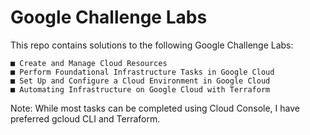 # Google Challenge Labs

This repo contains solutions to the following Google Challenge Labs:

	■ Create and Manage Cloud Resources
	■ Perform Foundational Infrastructure Tasks in Google Cloud
	■ Set Up and Configure a Cloud Environment in Google Cloud
	■ Automating Infrastructure on Google Cloud with Terraform

Note: 
While most tasks can be completed using Cloud Console, I have preferred gcloud CLI and Terraform.
